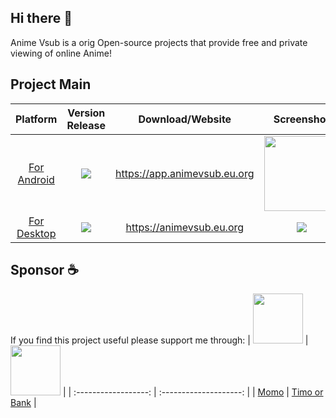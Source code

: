## Hi there 👋

Anime Vsub is a orig Open-source projects that provide free and private viewing of online Anime!

## Project Main
| Platform | Version Release | Download/Website | Screenshot |
| :-------------------: | :---------------: | :---------: | :------------------------------: |
| [For Android](https://github.com/anime-vsub/app) | <img src="https://img.shields.io/github/v/release/anime-vsub/app?color=green&display_name=tag&label=APK" > | https://app.animevsub.eu.org | <img src="https://github.com/anime-vsub/app/raw/main/meta/screenshoots/Screenshot_2022-10-05-22-28-37-000_git.shin.animevsub.jpg" width="120px"> |
| [For Desktop](https://github.com/anime-vsub/desktop-web) | <img src="https://img.shields.io/github/package-json/v/anime-vsub/desktop-web/release?color=b&label=release" > | https://animevsub.eu.org | <img src="https://user-images.githubusercontent.com/45375496/203582106-746b9c5f-617b-42c0-92c8-98b77b962f93.jpeg" style="max-width: 440px"> | 

## Sponsor ☕
If you find this project useful please support me through:
| [<img src="https://user-images.githubusercontent.com/45375496/209764740-d202626d-4acd-4517-a5dc-e94993eeeb0a.png" width="80" />](https://me.momo.vn/tachibshin) | [<img src="https://user-images.githubusercontent.com/45375496/210380009-53fcdbb0-f6a4-4e7f-bfc9-e59938151805.png" width="80" />](https://anime-vsub.github.io/about/sponsors) |
| :------------------: | :--------------------: |
| [Momo](https://me.momo.vn/tachibshin) | [Timo or Bank](https://anime-vsub.github.io/about/sponsors) |

<!--

**Here are some ideas to get you started:**

🙋‍♀️ A short introduction - what is your organization all about?
🌈 Contribution guidelines - how can the community get involved?
👩‍💻 Useful resources - where can the community find your docs? Is there anything else the community should know?
🍿 Fun facts - what does your team eat for breakfast?
🧙 Remember, you can do mighty things with the power of [Markdown](https://docs.github.com/github/writing-on-github/getting-started-with-writing-and-formatting-on-github/basic-writing-and-formatting-syntax)
-->
